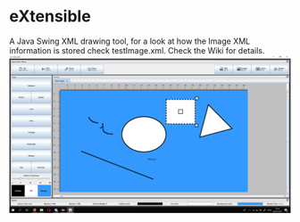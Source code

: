 # eXtensible
A Java Swing XML drawing tool, for a look at how the Image XML information is stored check testImage.xml.
Check the Wiki for details.
![A look at the UI](res/Screen.png?raw=true "eXtensible")
